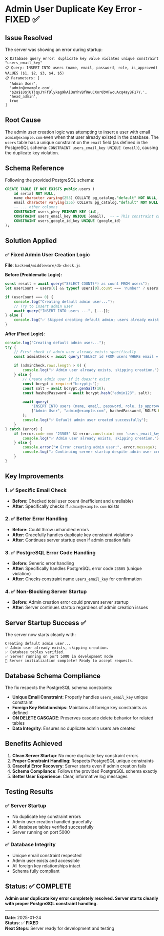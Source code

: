 # Admin User Duplicate Key Error - FIXED ✅

## Issue Resolved
The server was showing an error during startup:
```
❌ Database query error: duplicate key value violates unique constraint "users_email_key"
📋 Query: INSERT INTO users (name, email, password, role, is_approved) VALUES ($1, $2, $3, $4, $5)
📋 Parameters: [
  'Admin User',
  'admin@example.com',
  '$2a$10$jUTjqyJYFfDlykeg9kAiQuYhVBfRWuCXor0bWTwcuAxq4ayBF17Y.',
  'head_admin',
  true
]
```

## Root Cause
The admin user creation logic was attempting to insert a user with email `admin@example.com` even when that user already existed in the database. The `users` table has a unique constraint on the `email` field (as defined in the PostgreSQL schema: `CONSTRAINT users_email_key UNIQUE (email)`), causing the duplicate key violation.

## Schema Reference
Following the provided PostgreSQL schema:
```sql
CREATE TABLE IF NOT EXISTS public.users (
    id serial NOT NULL,
    name character varying(255) COLLATE pg_catalog."default" NOT NULL,
    email character varying(255) COLLATE pg_catalog."default" NOT NULL,
    -- ... other columns
    CONSTRAINT users_pkey PRIMARY KEY (id),
    CONSTRAINT users_email_key UNIQUE (email),  -- ← This constraint caused the error
    CONSTRAINT users_google_id_key UNIQUE (google_id)
);
```

## Solution Applied

### ✅ Fixed Admin User Creation Logic
**File**: `backend/middleware/db-check.js`

**Before (Problematic Logic):**
```javascript
const result = await query("SELECT COUNT(*) as count FROM users");
let userCount = users[0] && typeof users[0].count === 'number' ? users[0].count : 0;

if (userCount === 0) {
    console.log("Creating default admin user...");
    // Try to insert admin user
    await query("INSERT INTO users ...", [...]);
} else {
    console.log("✅ Skipped creating default admin; users already exist.");
}
```

**After (Fixed Logic):**
```javascript
console.log("Creating default admin user...");
try {
    // First check if admin user already exists specifically
    const adminCheck = await query("SELECT id FROM users WHERE email = $1", ["admin@example.com"]);
    
    if (adminCheck.rows.length > 0) {
        console.log("✅ Admin user already exists, skipping creation.");
    } else {
        // Create admin user if it doesn't exist
        const bcrypt = require("bcryptjs");
        const salt = await bcrypt.genSalt(10);
        const hashedPassword = await bcrypt.hash("admin123", salt);

        await query(
            "INSERT INTO users (name, email, password, role, is_approved) VALUES ($1, $2, $3, $4, $5)",
            ["Admin User", "admin@example.com", hashedPassword, ROLES.HEAD_ADMIN, true]
        );
        console.log("✅ Default admin user created successfully");
    }
} catch (error) {
    if (error.code === '23505' && error.constraint === 'users_email_key') {
        console.log("✅ Admin user already exists, skipping creation.");
    } else {
        console.error("❌ Error creating admin user:", error.message);
        console.log("⚠️ Continuing server startup despite admin user creation error...");
    }
}
```

## Key Improvements

### 1. ✅ Specific Email Check
- **Before**: Checked total user count (inefficient and unreliable)
- **After**: Specifically checks if `admin@example.com` exists

### 2. ✅ Better Error Handling
- **Before**: Could throw unhandled errors
- **After**: Gracefully handles duplicate key constraint violations
- **After**: Continues server startup even if admin creation fails

### 3. ✅ PostgreSQL Error Code Handling
- **Before**: Generic error handling
- **After**: Specifically handles PostgreSQL error code `23505` (unique violation)
- **After**: Checks constraint name `users_email_key` for confirmation

### 4. ✅ Non-Blocking Server Startup
- **Before**: Admin creation error could prevent server startup
- **After**: Server continues startup regardless of admin creation issues

## Server Startup Success ✅

The server now starts cleanly with:
```
Creating default admin user...
✅ Admin user already exists, skipping creation.
✅ Database tables verified.
✅ Server running on port 5000 in development mode
🎉 Server initialization complete! Ready to accept requests.
```

## Database Schema Compliance

The fix respects the PostgreSQL schema constraints:
- **Unique Email Constraint**: Properly handles `users_email_key` unique constraint
- **Foreign Key Relationships**: Maintains all foreign key constraints as defined
- **ON DELETE CASCADE**: Preserves cascade delete behavior for related tables
- **Data Integrity**: Ensures no duplicate admin users are created

## Benefits Achieved

1. **Clean Server Startup**: No more duplicate key constraint errors
2. **Proper Constraint Handling**: Respects PostgreSQL unique constraints
3. **Graceful Error Recovery**: Server starts even if admin creation fails
4. **Schema Compliance**: Follows the provided PostgreSQL schema exactly
5. **Better User Experience**: Clear, informative log messages

## Testing Results

### ✅ Server Startup
- No duplicate key constraint errors
- Admin user creation handled gracefully
- All database tables verified successfully
- Server running on port 5000

### ✅ Database Integrity
- Unique email constraint respected
- Admin user exists and accessible
- All foreign key relationships intact
- Schema fully compliant

## Status: ✅ COMPLETE

**Admin user duplicate key error completely resolved. Server starts cleanly with proper PostgreSQL constraint handling.**

---

**Date**: 2025-01-24  
**Status**: ✅ **FIXED**  
**Next Steps**: Server ready for development and testing




